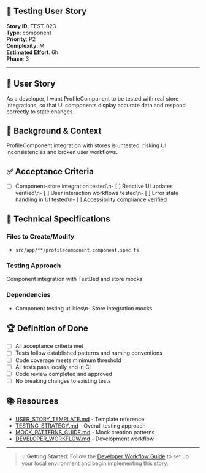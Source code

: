 ## 🧪 Testing User Story

**Story ID**: TEST-023  
**Type**: component  
**Priority**: P2  
**Complexity**: M  
**Estimated Effort**: 6h  
**Phase**: 3

---

## 🎯 User Story

As a developer, I want ProfileComponent to be tested with real store integrations, so that UI components display accurate data and respond correctly to state changes.

## 📖 Background & Context

ProfileComponent integration with stores is untested, risking UI inconsistencies and broken user workflows.

## ✅ Acceptance Criteria

- [ ] Component-store integration tested\n- [ ] Reactive UI updates verified\n- [ ] User interaction workflows tested\n- [ ] Error state handling in UI tested\n- [ ] Accessibility compliance verified

## 🔧 Technical Specifications

### Files to Create/Modify
- `src/app/**/profilecomponent.component.spec.ts`


### Testing Approach
Component integration with TestBed and store mocks

### Dependencies
- Component testing utilities\n- Store integration mocks

## 🏆 Definition of Done

- [ ] All acceptance criteria met
- [ ] Tests follow established patterns and naming conventions
- [ ] Code coverage meets minimum threshold
- [ ] All tests pass locally and in CI
- [ ] Code review completed and approved
- [ ] No breaking changes to existing tests

## 📚 Resources

- [USER_STORY_TEMPLATE.md](./USER_STORY_TEMPLATE.md) - Template reference
- [TESTING_STRATEGY.md](./TESTING_STRATEGY.md) - Overall testing approach  
- [MOCK_PATTERNS_GUIDE.md](./MOCK_PATTERNS_GUIDE.md) - Mock creation patterns
- [DEVELOPER_WORKFLOW.md](./DEVELOPER_WORKFLOW.md) - Development workflow

---

> 💡 **Getting Started**: Follow the [Developer Workflow Guide](./DEVELOPER_WORKFLOW.md) to set up your local environment and begin implementing this story.